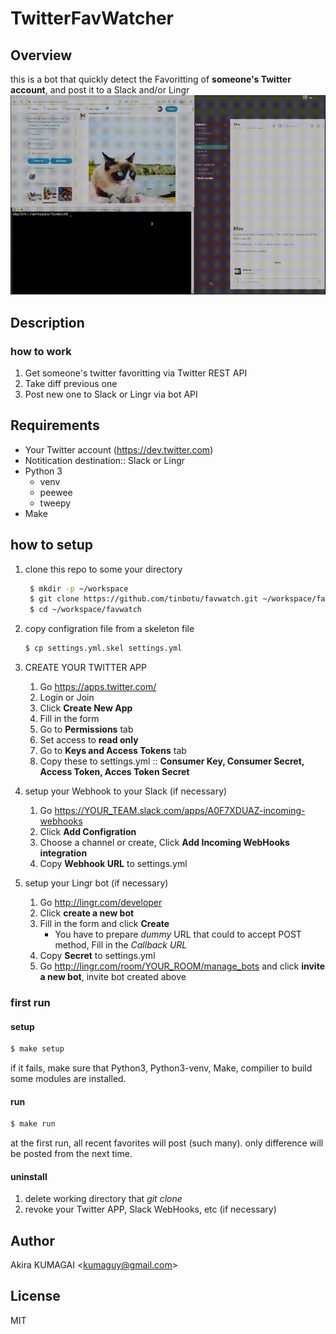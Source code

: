 # TwitterFavWatcher

## Overview

this is a bot that quickly detect the Favoritting of **someone's Twitter account**, and post it to a Slack and/or Lingr
![seq](https://github.com/tinbotu/favwatch/blob/master/seq.gif)


## Description

### how to work

1. Get someone's twitter favoritting via Twitter REST API
1. Take diff previous one
1. Post new one to Slack or Lingr via bot API


## Requirements

- Your Twitter account (<https://dev.twitter.com>)
- Notitication destination:: Slack or Lingr
- Python 3
    - venv
    - peewee
    - tweepy
- Make


## how to setup

1. clone this repo to some your directory

   ```sh
    $ mkdir -p ~/workspace
    $ git clone https://github.com/tinbotu/favwatch.git ~/workspace/favwatch
    $ cd ~/workspace/favwatch
   ```

1. copy configration file from a skeleton file

   ```sh
   $ cp settings.yml.skel settings.yml
   ```

1. CREATE YOUR TWITTER APP
    1. Go <https://apps.twitter.com/>
    2. Login or Join 
    3. Click **Create New App**
    4. Fill in the form
    5. Go to **Permissions** tab
    6. Set access to **read only**
    7. Go to **Keys and Access Tokens** tab
    8. Copy these to settings.yml ::  **Consumer Key, Consumer Secret, Access Token, Acces Token Secret**


4. setup your Webhook to your Slack (if necessary)
    1. Go https://YOUR_TEAM.slack.com/apps/A0F7XDUAZ-incoming-webhooks
    2. Click **Add Configration**
    3. Choose a channel or create, Click **Add Incoming WebHooks integration**
    4. Copy **Webhook URL** to settings.yml


5. setup your Lingr bot (if necessary)
    1. Go <http://lingr.com/developer>
    2. Click **create a new bot**
    3. Fill in the form and click **Create**
        - You have to prepare *dummy* URL that could to accept POST method, Fill in the *Callback URL*
    4. Copy **Secret** to settings.yml
    5. Go http://lingr.com/room/YOUR_ROOM/manage_bots and click **invite a new bot**, invite bot created above


### first run

#### setup

```sh
$ make setup
```

if it fails, make sure that Python3, Python3-venv, Make, compilier to build some modules are installed.

#### run

```sh
$ make run
```

at the first run, all recent favorites will post (such many). only difference will be posted from the next time.


#### uninstall

1. delete working directory that *git clone*
2. revoke your Twitter APP, Slack WebHooks, etc (if necessary)


## Author

Akira KUMAGAI \<kumaguy@gmail.com\>


## License

MIT
